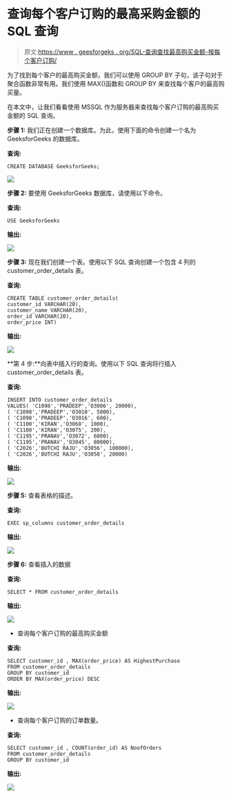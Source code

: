 # 查询每个客户订购的最高采购金额的 SQL 查询

> 原文:[https://www . geesforgeks . org/SQL-查询查找最高购买金额-按每个客户订购/](https://www.geeksforgeeks.org/sql-query-to-find-the-highest-purchase-amount-ordered-by-the-each-customer/)

为了找到每个客户的最高购买金额，我们可以使用 GROUP BY 子句，该子句对于聚合函数非常有用。我们使用 MAX()函数和 GROUP BY 来查找每个客户的最高购买量。

在本文中，让我们看看使用 MSSQL 作为服务器来查找每个客户订购的最高购买金额的 SQL 查询。

**步骤 1:** 我们正在创建一个数据库。为此，使用下面的命令创建一个名为 GeeksforGeeks 的数据库。

**查询:**

```
CREATE DATABASE GeeksforGeeks;
```

![](img/43d032be335d7970f74de56a096c26a1.png)

**步骤 2:** 要使用 GeeksforGeeks 数据库，请使用以下命令。

**查询:**

```
USE GeeksforGeeks
```

**输出:**

![](img/f760a9738ac0bde9891599c82180d0fc.png)

**步骤 3:** 现在我们创建一个表。使用以下 SQL 查询创建一个包含 4 列的 customer_order_details 表。

**查询:**

```
CREATE TABLE customer_order_details(
customer_id VARCHAR(20),
customer_name VARCHAR(20),
order_id VARCHAR(20),
order_price INT)
```

**输出:**

![](img/92e7409fd1197a84a1dd3ee3a11af5e8.png)

**第 4 步:**向表中插入行的查询。使用以下 SQL 查询将行插入 customer_order_details 表。

**查询:**

```
INSERT INTO customer_order_details
VALUES( 'C1098','PRADEEP','O3006', 20000),
( 'C1098','PRADEEP','O3010', 5000),
( 'C1098','PRADEEP','O3016', 600),
( 'C1100','KIRAN','O3068', 1000),
( 'C1100','KIRAN','O3075', 200),
( 'C1195','PRANAV','O3072', 6000),
( 'C1195','PRANAV','O3045', 80000),
( 'C2026','BUTCHI RAJU','O3056', 100000),
( 'C2026','BUTCHI RAJU','O3058', 20000)
```

**输出:**

![](img/7c2bd9151815d979cea982272e3e285e.png)

**步骤 5:** 查看表格的描述。

**查询:**

```
EXEC sp_columns customer_order_details
```

**输出:**

![](img/2f05897d73357d65b978bfbb73766e9b.png)

**步骤 6:** 查看插入的数据

**查询:**

```
SELECT * FROM customer_order_details
```

**输出:**

![](img/5d3b73036489e82ae4d8b5e560ed326c.png)

*   查询每个客户订购的最高购买金额

**查询:**

```
SELECT customer_id , MAX(order_price) AS HighestPurchase
FROM customer_order_details
GROUP BY customer_id 
ORDER BY MAX(order_price) DESC
```

**输出:**

![](img/f09ae0adcb2bbd947ef82c70263e20e7.png)

*   查询每个客户订购的订单数量。

**查询:**

```
SELECT customer_id , COUNT(order_id) AS NoofOrders
FROM customer_order_details
GROUP BY customer_id
```

**输出:**

![](img/62bad7c13601bddcbc31252412bbda57.png)